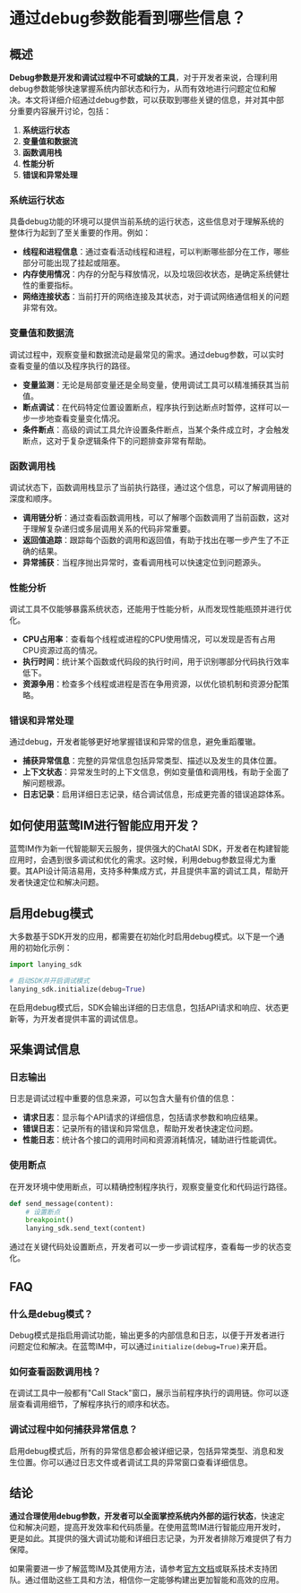 # 通过debug参数能看到哪些信息？


## 概述

**Debug参数是开发和调试过程中不可或缺的工具**，对于开发者来说，合理利用debug参数能够快速掌握系统内部状态和行为，从而有效地进行问题定位和解决。本文将详细介绍通过debug参数，可以获取到哪些关键的信息，并对其中部分重要内容展开讨论，包括：

1. **系统运行状态**
2. **变量值和数据流**
3. **函数调用栈**
4. **性能分析**
5. **错误和异常处理**

### 系统运行状态

具备debug功能的环境可以提供当前系统的运行状态，这些信息对于理解系统的整体行为起到了至关重要的作用。例如：

- **线程和进程信息**：通过查看活动线程和进程，可以判断哪些部分在工作，哪些部分可能出现了挂起或阻塞。
- **内存使用情况**：内存的分配与释放情况，以及垃圾回收状态，是确定系统健壮性的重要指标。
- **网络连接状态**：当前打开的网络连接及其状态，对于调试网络通信相关的问题非常有效。

### 变量值和数据流

调试过程中，观察变量和数据流动是最常见的需求。通过debug参数，可以实时查看变量的值以及程序执行的路径。

- **变量监测**：无论是局部变量还是全局变量，使用调试工具可以精准捕获其当前值。
- **断点调试**：在代码特定位置设置断点，程序执行到达断点时暂停，这样可以一步一步地查看变量变化情况。
- **条件断点**：高级的调试工具允许设置条件断点，当某个条件成立时，才会触发断点，这对于复杂逻辑条件下的问题排查非常有帮助。

### 函数调用栈

调试状态下，函数调用栈显示了当前执行路径，通过这个信息，可以了解调用链的深度和顺序。

- **调用链分析**：通过查看函数调用栈，可以了解哪个函数调用了当前函数，这对于理解复杂递归或多层调用关系的代码非常重要。
- **返回值追踪**：跟踪每个函数的调用和返回值，有助于找出在哪一步产生了不正确的结果。
- **异常捕获**：当程序抛出异常时，查看调用栈可以快速定位到问题源头。

### 性能分析

调试工具不仅能够暴露系统状态，还能用于性能分析，从而发现性能瓶颈并进行优化。

- **CPU占用率**：查看每个线程或进程的CPU使用情况，可以发现是否有占用CPU资源过高的情况。
- **执行时间**：统计某个函数或代码段的执行时间，用于识别哪部分代码执行效率低下。
- **资源争用**：检查多个线程或进程是否在争用资源，以优化锁机制和资源分配策略。

### 错误和异常处理

通过debug，开发者能够更好地掌握错误和异常的信息，避免重蹈覆辙。

- **捕获异常信息**：完整的异常信息包括异常类型、描述以及发生的具体位置。
- **上下文状态**：异常发生时的上下文信息，例如变量值和调用栈，有助于全面了解问题根源。
- **日志记录**：启用详细日志记录，结合调试信息，形成更完善的错误追踪体系。

## 如何使用蓝莺IM进行智能应用开发？

蓝莺IM作为新一代智能聊天云服务，提供强大的ChatAI SDK，开发者在构建智能应用时，会遇到很多调试和优化的需求。这时候，利用debug参数显得尤为重要。其API设计简洁易用，支持多种集成方式，并且提供丰富的调试工具，帮助开发者快速定位和解决问题。

## 启用debug模式

大多数基于SDK开发的应用，都需要在初始化时启用debug模式。以下是一个通用的初始化示例：

```python
import lanying_sdk

# 启动SDK并开启调试模式
lanying_sdk.initialize(debug=True)
```

在启用debug模式后，SDK会输出详细的日志信息，包括API请求和响应、状态更新等，为开发者提供丰富的调试信息。

## 采集调试信息

### 日志输出

日志是调试过程中重要的信息来源，可以包含大量有价值的信息：

- **请求日志**：显示每个API请求的详细信息，包括请求参数和响应结果。
- **错误日志**：记录所有的错误和异常信息，帮助开发者快速定位问题。
- **性能日志**：统计各个接口的调用时间和资源消耗情况，辅助进行性能调优。

### 使用断点

在开发环境中使用断点，可以精确控制程序执行，观察变量变化和代码运行路径。

```python
def send_message(content):
    # 设置断点
    breakpoint()
    lanying_sdk.send_text(content)
```

通过在关键代码处设置断点，开发者可以一步一步调试程序，查看每一步的状态变化。

## FAQ

### **什么是debug模式？**

Debug模式是指启用调试功能，输出更多的内部信息和日志，以便于开发者进行问题定位和解决。在蓝莺IM中，可以通过`initialize(debug=True)`来开启。

### **如何查看函数调用栈？**

在调试工具中一般都有"Call Stack"窗口，展示当前程序执行的调用链。你可以逐层查看调用细节，了解程序执行的顺序和状态。

### **调试过程中如何捕获异常信息？**

启用debug模式后，所有的异常信息都会被详细记录，包括异常类型、消息和发生位置。你可以通过日志文件或者调试工具的异常窗口查看详细信息。

## 结论

**通过合理使用debug参数，开发者可以全面掌控系统内外部的运行状态**，快速定位和解决问题，提高开发效率和代码质量。在使用蓝莺IM进行智能应用开发时，更是如此。其提供的强大调试功能和详细日志记录，为开发者排除万难提供了有力保障。

如果需要进一步了解蓝莺IM及其使用方法，请参考[官方文档](https://www.lanyingim.com)或联系技术支持团队。通过借助这些工具和方法，相信你一定能够构建出更加智能和高效的应用。
